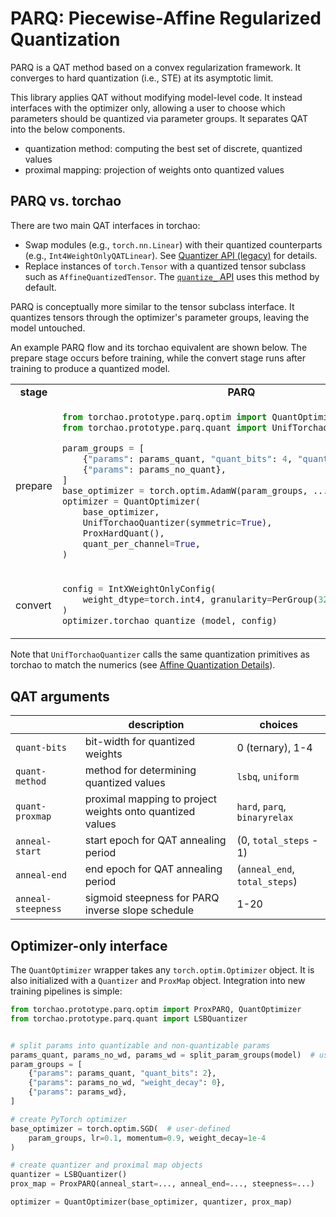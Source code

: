 # PARQ: Piecewise-Affine Regularized Quantization

PARQ is a QAT method based on a convex regularization framework. It converges to hard quantization (i.e., STE) at its asymptotic limit.

This library applies QAT without modifying model-level code. It instead interfaces with the optimizer only, allowing a user to choose which parameters should be quantized via parameter groups. It separates QAT into the below components.

* quantization method: computing the best set of discrete, quantized values
* proximal mapping: projection of weights onto quantized values


## PARQ vs. torchao

There are two main QAT interfaces in torchao:

- Swap modules (e.g., `torch.nn.Linear`) with their quantized counterparts (e.g., `Int4WeightOnlyQATLinear`). See [Quantizer API (legacy)](../../quantization/qat#quantizer-api-legacy) for details.
- Replace instances of `torch.Tensor` with a quantized tensor subclass such as `AffineQuantizedTensor`. The [`quantize_` API](../../quantization/qat#quantize_-api-recommended) uses this method by default.

PARQ is conceptually more similar to the tensor subclass interface. It quantizes tensors through the optimizer's parameter groups, leaving the model untouched.

An example PARQ flow and its torchao equivalent are shown below. The prepare stage occurs before training, while the convert stage runs after training to produce a quantized model.

<table>
<tr>
<td align="center"><b>stage</b><td align="center"><b>PARQ</b></td><td align="center"><b>torchao</b></td>
</tr>
<tr>
<td>prepare</td>
<td valign="top">

```python
from torchao.prototype.parq.optim import QuantOptimizer
from torchao.prototype.parq.quant import UnifTorchaoQuantizer

param_groups = [
    {"params": params_quant, "quant_bits": 4, "quant_block_size": 32},
    {"params": params_no_quant},
]
base_optimizer = torch.optim.AdamW(param_groups, ...)
optimizer = QuantOptimizer(
    base_optimizer,
    UnifTorchaoQuantizer(symmetric=True),
    ProxHardQuant(),
    quant_per_channel=True,
)
```

</td>
<td valign="top">

```python
from torchao.quantization.qat import (
    FakeQuantizeConfig,
    intx_quantization_aware_training,
)

weight_config = FakeQuantizeConfig(torch.int4, group_size=32)
quantize_(
    model,
    intx_quantization_aware_training(weight_config=weight_config),
)
```

</td>
</tr>
<tr>
<td>convert</td>
<td valign="top">

```python
config = IntXWeightOnlyConfig(
    weight_dtype=torch.int4, granularity=PerGroup(32)
)
optimizer.torchao_quantize_(model, config)
```

</td>
<td valign="top">

```python
from torchao.quantization.qat import from_intx_quantization_aware_training

quantize_(model, from_intx_quantization_aware_training())
```

</td>
</tr>
</table>

Note that `UnifTorchaoQuantizer` calls the same quantization primitives as torchao to match the numerics (see [Affine Quantization Details](../../quantization#affine-quantization-details)).

## QAT arguments

| | description | choices |
| --- | --- | --- |
| `quant-bits` | bit-width for quantized weights | 0 (ternary), 1-4 |
| `quant-method` | method for determining quantized values | `lsbq`, `uniform` |
| `quant-proxmap` | proximal mapping to project weights onto quantized values | `hard`, `parq`, `binaryrelax` |
| `anneal-start` | start epoch for QAT annealing period | (0, `total_steps` - 1) |
| `anneal-end` | end epoch for QAT annealing period | (`anneal_end`, `total_steps`) |
| `anneal-steepness` | sigmoid steepness for PARQ inverse slope schedule | 1-20 |

## Optimizer-only interface

The `QuantOptimizer` wrapper takes any `torch.optim.Optimizer` object. It is also initialized with a `Quantizer` and `ProxMap` object. Integration into new training pipelines is simple:
```python
from torchao.prototype.parq.optim import ProxPARQ, QuantOptimizer
from torchao.prototype.parq.quant import LSBQuantizer


# split params into quantizable and non-quantizable params
params_quant, params_no_wd, params_wd = split_param_groups(model)  # user-defined
param_groups = [
    {"params": params_quant, "quant_bits": 2},
    {"params": params_no_wd, "weight_decay": 0},
    {"params": params_wd},
]

# create PyTorch optimizer
base_optimizer = torch.optim.SGD(  # user-defined
    param_groups, lr=0.1, momentum=0.9, weight_decay=1e-4
)

# create quantizer and proximal map objects
quantizer = LSBQuantizer()
prox_map = ProxPARQ(anneal_start=..., anneal_end=..., steepness=...)

optimizer = QuantOptimizer(base_optimizer, quantizer, prox_map)
```
